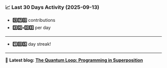 <!--START_STATS-->
### 📈 Last 30 Days Activity (2025-09-13)  
- **9️⃣7️⃣0️⃣** contributions  
- **3️⃣2️⃣•3️⃣3️⃣** per day
---
- **1️⃣0️⃣5️⃣** day streak!
---
📝 **Latest blog:** [**The Quantum Loop: Programming in Superposition**](https://andriak.com/blog/quantum-loop)
<!--END_STATS-->
